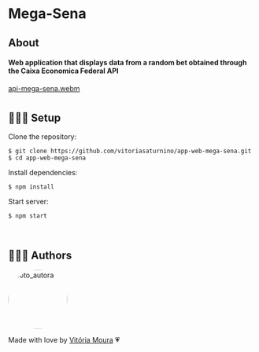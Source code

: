 # Mega-Sena

## About

#### Web application that displays data from a random bet obtained through the Caixa Economica Federal API

[api-mega-sena.webm](https://user-images.githubusercontent.com/68754092/199233516-152240f9-537e-49d9-9a23-f7c21395eea0.webm)

#

<h2 id="setup">👷🏻‍♀️ Setup</h2>

Clone the repository:

```
$ git clone https://github.com/vitoriasaturnino/app-web-mega-sena.git
$ cd app-web-mega-sena
```

Install dependencies:

```
$ npm install
```

Start server:

```
$ npm start
```
<br/>

## 👩🏻‍💻 Authors

<a href="https://www.linkedin.com/in/vit%C3%B3ria-cristina-saturnino-de-moura-6393391b0/">
 <img width=120px heith=120px style="border-radius: 50%" src="https://avatars.githubusercontent.com/u/68754092?s=400&u=5d24ca1078fe4285c371f225380cefdc5367be37&v=4" alt="foto_autora"/></a>
 <br />

Made with love by <a href="https://www.linkedin.com/in/vit%C3%B3ria-cristina-saturnino-de-moura-6393391b0/" title="Linkedin">Vitória Moura</a> 💗
